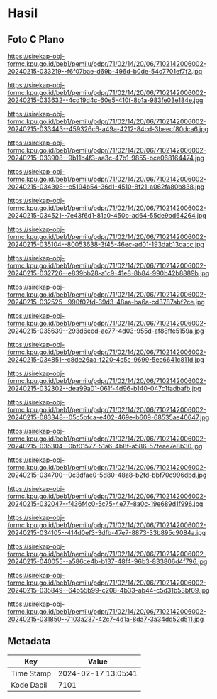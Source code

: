 # Hasil

## Foto C Plano

https://sirekap-obj-formc.kpu.go.id/beb1/pemilu/pdpr/71/02/14/20/06/7102142006002-20240215-033219--f6f07bae-d69b-496d-b0de-54c7701ef7f2.jpg

https://sirekap-obj-formc.kpu.go.id/beb1/pemilu/pdpr/71/02/14/20/06/7102142006002-20240215-033632--4cd19d4c-60e5-410f-8b1a-983fe03e184e.jpg

https://sirekap-obj-formc.kpu.go.id/beb1/pemilu/pdpr/71/02/14/20/06/7102142006002-20240215-033443--459326c6-a49a-4212-84cd-3beecf80dca6.jpg

https://sirekap-obj-formc.kpu.go.id/beb1/pemilu/pdpr/71/02/14/20/06/7102142006002-20240215-033908--9b11b4f3-aa3c-47b1-9855-bce068164474.jpg

https://sirekap-obj-formc.kpu.go.id/beb1/pemilu/pdpr/71/02/14/20/06/7102142006002-20240215-034308--e5194b54-36d1-4510-8f21-a062fa80b838.jpg

https://sirekap-obj-formc.kpu.go.id/beb1/pemilu/pdpr/71/02/14/20/06/7102142006002-20240215-034521--7e43f6d1-81a0-450b-ad64-55de9bd64264.jpg

https://sirekap-obj-formc.kpu.go.id/beb1/pemilu/pdpr/71/02/14/20/06/7102142006002-20240215-035104--80053638-3f45-46ec-ad01-193dab13dacc.jpg

https://sirekap-obj-formc.kpu.go.id/beb1/pemilu/pdpr/71/02/14/20/06/7102142006002-20240215-032726--e839bb28-a1c9-41e8-8b84-990b42b8889b.jpg

https://sirekap-obj-formc.kpu.go.id/beb1/pemilu/pdpr/71/02/14/20/06/7102142006002-20240215-032525--990f02fd-39d3-48aa-ba6a-cd3787abf2ce.jpg

https://sirekap-obj-formc.kpu.go.id/beb1/pemilu/pdpr/71/02/14/20/06/7102142006002-20240215-035639--293d6eed-ae77-4d03-955d-af88ffe5159a.jpg

https://sirekap-obj-formc.kpu.go.id/beb1/pemilu/pdpr/71/02/14/20/06/7102142006002-20240215-034851--c8de26aa-f220-4c5c-9699-5ec6641c811d.jpg

https://sirekap-obj-formc.kpu.go.id/beb1/pemilu/pdpr/71/02/14/20/06/7102142006002-20240215-032302--dea99a01-061f-4d96-b140-047c1fadbafb.jpg

https://sirekap-obj-formc.kpu.go.id/beb1/pemilu/pdpr/71/02/14/20/06/7102142006002-20240215-083348--05c5bfca-e402-469e-b609-68535ae40647.jpg

https://sirekap-obj-formc.kpu.go.id/beb1/pemilu/pdpr/71/02/14/20/06/7102142006002-20240215-035304--0bf01577-51a6-4b8f-a586-57feae7e8b30.jpg

https://sirekap-obj-formc.kpu.go.id/beb1/pemilu/pdpr/71/02/14/20/06/7102142006002-20240215-034700--0c3dfae0-5d80-48a8-b2fd-bbf70c996dbd.jpg

https://sirekap-obj-formc.kpu.go.id/beb1/pemilu/pdpr/71/02/14/20/06/7102142006002-20240215-032047--f436f4c0-5c75-4e77-8a0c-19e689d1f996.jpg

https://sirekap-obj-formc.kpu.go.id/beb1/pemilu/pdpr/71/02/14/20/06/7102142006002-20240215-034105--414d0ef3-3dfb-47e7-8873-33b895c9084a.jpg

https://sirekap-obj-formc.kpu.go.id/beb1/pemilu/pdpr/71/02/14/20/06/7102142006002-20240215-040055--a586ce4b-b137-48f4-96b3-833806d4f796.jpg

https://sirekap-obj-formc.kpu.go.id/beb1/pemilu/pdpr/71/02/14/20/06/7102142006002-20240215-035849--64b55b99-c208-4b33-ab44-c5d31b53bf09.jpg

https://sirekap-obj-formc.kpu.go.id/beb1/pemilu/pdpr/71/02/14/20/06/7102142006002-20240215-031850--7103a237-42c7-4d1a-8da7-3a34dd52d511.jpg


## Metadata

| Key        | Value               |
| ---------- | ------------------- |
| Time Stamp | 2024-02-17 13:05:41 |
| Kode Dapil | 7101                |



